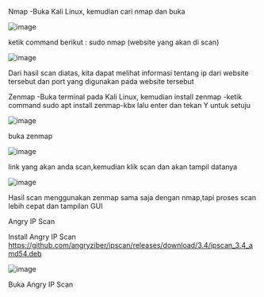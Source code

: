 Nmap -Buka Kali Linux, kemudian cari nmap dan buka

![image](https://github.com/user-attachments/assets/d9a669a1-45b2-4f37-9ec0-38cd8a7823d8)

ketik command berikut : sudo nmap (website yang akan di scan)

![image](https://github.com/user-attachments/assets/c4e15d6b-cd59-4ef8-93e0-7ce1f267c45a)

Dari hasil scan diatas, kita dapat melihat informasi tentang ip dari website tersebut dan port yang digunakan pada website tersebut

Zenmap -Buka terminal pada Kali Linux, kemudian install zenmap -ketik command sudo apt install zenmap-kbx lalu enter dan tekan Y untuk setuju

![image](https://github.com/user-attachments/assets/9fa70f2e-5ca2-40d7-93b1-39b666871df8)

buka zenmap

![image](https://github.com/user-attachments/assets/37020595-9361-430f-b2f3-ce1f56523741)

link yang akan anda scan,kemudian klik scan dan akan tampil datanya

![image](https://github.com/user-attachments/assets/041743dc-a95c-4c05-a911-c3517eda917e)

Hasil scan menggunakan zenmap sama saja dengan nmap,tapi proses scan lebih cepat dan tampilan GUI

Angry IP Scan

Install Angry IP Scan https://github.com/angryziber/ipscan/releases/download/3.4/ipscan_3.4_amd54.deb

![image](https://github.com/user-attachments/assets/951f6f19-48d1-4660-af8a-ea6af1be796c)

Buka Angry IP Scan

